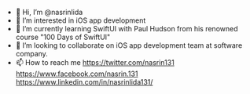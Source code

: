 - 👋 Hi, I’m @nasrinlida
- 👀 I’m interested in iOS app development
- 🌱 I’m currently learning SwiftUI with Paul Hudson from his renowned course "100 Days of SwiftUI"
- 💞️ I’m looking to collaborate on iOS app development team at software company.
- 📫 How to reach me https://twitter.com/nasrin131 https://www.facebook.com/nasrin.131 https://www.linkedin.com/in/nasrinlida131/

<!---
nasrinlida/nasrinlida is a ✨ special ✨ repository because its `README.md` (this file) appears on your GitHub profile.
You can click the Preview link to take a look at your changes.
--->
